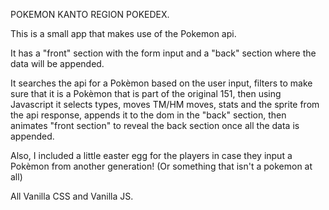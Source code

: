 POKEMON KANTO REGION POKEDEX.

This is a small app that makes use of the Pokemon api.

It has a "front" section with the form input and a "back" section where the data will be appended.

It searches the api for a Pokèmon based on the user input, filters to make sure that it is a Pokèmon that is part of the original 151, then using Javascript it selects types, moves TM/HM moves, stats and the sprite from the api response, appends it to the dom in the "back" section, then animates "front section" to reveal the back section once all the data is appended.

Also, I included a little easter egg for the players in case they input a Pokèmon from another generation! (Or something that isn't a pokemon at all)

All Vanilla CSS and Vanilla JS.
